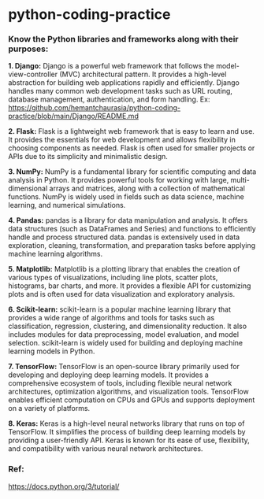# python-coding-practice

### Know the Python libraries and frameworks along with their purposes:

**1. Django:** Django is a powerful web framework that follows the model-view-controller (MVC) architectural pattern. It provides a high-level abstraction for building web applications rapidly and efficiently. Django handles many common web development tasks such as URL routing, database management, authentication, and form handling.
Ex: https://github.com/hemantchaurasia/python-coding-practice/blob/main/Django/README.md

**2. Flask:** Flask is a lightweight web framework that is easy to learn and use. It provides the essentials for web development and allows flexibility in choosing components as needed. Flask is often used for smaller projects or APIs due to its simplicity and minimalistic design.

**3. NumPy:** NumPy is a fundamental library for scientific computing and data analysis in Python. It provides powerful tools for working with large, multi-dimensional arrays and matrices, along with a collection of mathematical functions. NumPy is widely used in fields such as data science, machine learning, and numerical simulations.

**4. Pandas:** pandas is a library for data manipulation and analysis. It offers data structures (such as DataFrames and Series) and functions to efficiently handle and process structured data. pandas is extensively used in data exploration, cleaning, transformation, and preparation tasks before applying machine learning algorithms.

**5. Matplotlib:** Matplotlib is a plotting library that enables the creation of various types of visualizations, including line plots, scatter plots, histograms, bar charts, and more. It provides a flexible API for customizing plots and is often used for data visualization and exploratory analysis.

**6. Scikit-learn:** scikit-learn is a popular machine learning library that provides a wide range of algorithms and tools for tasks such as classification, regression, clustering, and dimensionality reduction. It also includes modules for data preprocessing, model evaluation, and model selection. scikit-learn is widely used for building and deploying machine learning models in Python.

**7. TensorFlow:** TensorFlow is an open-source library primarily used for developing and deploying deep learning models. It provides a comprehensive ecosystem of tools, including flexible neural network architectures, optimization algorithms, and visualization tools. TensorFlow enables efficient computation on CPUs and GPUs and supports deployment on a variety of platforms.

**8. Keras:** Keras is a high-level neural networks library that runs on top of TensorFlow. It simplifies the process of building deep learning models by providing a user-friendly API. Keras is known for its ease of use, flexibility, and compatibility with various neural network architectures.

### Ref:
https://docs.python.org/3/tutorial/
